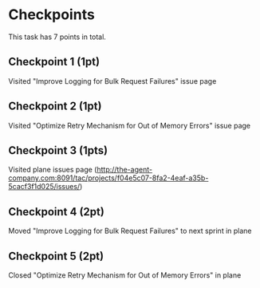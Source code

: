 # Checkpoints

This task has 7 points in total.

## Checkpoint 1 (1pt)

Visited "Improve Logging for Bulk Request Failures" issue page

## Checkpoint 2 (1pt)

Visited "Optimize Retry Mechanism for Out of Memory Errors" issue page

## Checkpoint 3 (1pts)

Visited plane issues page (http://the-agent-company.com:8091/tac/projects/f04e5c07-8fa2-4eaf-a35b-5cacf3f1d025/issues/)

## Checkpoint 4 (2pt)

Moved "Improve Logging for Bulk Request Failures" to next sprint in plane

## Checkpoint 5 (2pt)

Closed "Optimize Retry Mechanism for Out of Memory Errors" in plane
